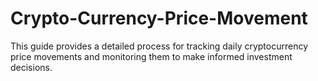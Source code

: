 # Crypto-Currency-Price-Movement
This guide provides a detailed process for tracking daily cryptocurrency price movements and monitoring them to make informed investment decisions.
